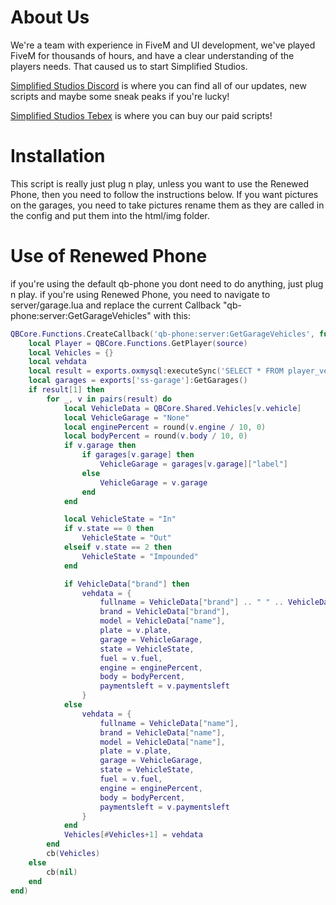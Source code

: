 <h1>About Us</h1>
We're a team with experience in FiveM and UI development, we've played FiveM for thousands of hours, and have a clear understanding of the players needs. That caused us to start Simplified Studios.

[Simplified Studios Discord](https://discord.gg/7YHRdV9San) is where you can find all of our updates, new scripts and maybe some sneak peaks if you're lucky!

[Simplified Studios Tebex](https://simplified-studios.tebex.io/) is where you can buy our paid scripts!

# Installation

This script is really just plug n play, unless you want to use the Renewed Phone, then you need to follow the instructions below.
If you want pictures on the garages, you need to take pictures rename them as they are called in the config and put them into the html/img folder.

# Use of Renewed Phone

if you're using the default qb-phone you dont need to do anything, just plug n play.
if you're using Renewed Phone, you need to navigate to server/garage.lua and replace the current Callback "qb-phone:server:GetGarageVehicles" with this:

```lua
QBCore.Functions.CreateCallback('qb-phone:server:GetGarageVehicles', function(source, cb)
    local Player = QBCore.Functions.GetPlayer(source)
    local Vehicles = {}
    local vehdata
    local result = exports.oxmysql:executeSync('SELECT * FROM player_vehicles WHERE citizenid = ?', {Player.PlayerData.citizenid})
    local garages = exports['ss-garage']:GetGarages()
    if result[1] then
        for _, v in pairs(result) do
            local VehicleData = QBCore.Shared.Vehicles[v.vehicle]
            local VehicleGarage = "None"
            local enginePercent = round(v.engine / 10, 0)
            local bodyPercent = round(v.body / 10, 0)
            if v.garage then
                if garages[v.garage] then
                    VehicleGarage = garages[v.garage]["label"]
                else
                    VehicleGarage = v.garage
                end
            end

            local VehicleState = "In"
            if v.state == 0 then
                VehicleState = "Out"
            elseif v.state == 2 then
                VehicleState = "Impounded"
            end

            if VehicleData["brand"] then
                vehdata = {
                    fullname = VehicleData["brand"] .. " " .. VehicleData["name"],
                    brand = VehicleData["brand"],
                    model = VehicleData["name"],
                    plate = v.plate,
                    garage = VehicleGarage,
                    state = VehicleState,
                    fuel = v.fuel,
                    engine = enginePercent,
                    body = bodyPercent,
                    paymentsleft = v.paymentsleft
                }
            else
                vehdata = {
                    fullname = VehicleData["name"],
                    brand = VehicleData["name"],
                    model = VehicleData["name"],
                    plate = v.plate,
                    garage = VehicleGarage,
                    state = VehicleState,
                    fuel = v.fuel,
                    engine = enginePercent,
                    body = bodyPercent,
                    paymentsleft = v.paymentsleft
                }
            end
            Vehicles[#Vehicles+1] = vehdata
        end
        cb(Vehicles)
    else
        cb(nil)
    end
end)
```
